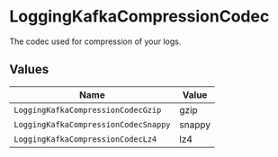 # LoggingKafkaCompressionCodec

The codec used for compression of your logs.


## Values

| Name                                 | Value                                |
| ------------------------------------ | ------------------------------------ |
| `LoggingKafkaCompressionCodecGzip`   | gzip                                 |
| `LoggingKafkaCompressionCodecSnappy` | snappy                               |
| `LoggingKafkaCompressionCodecLz4`    | lz4                                  |